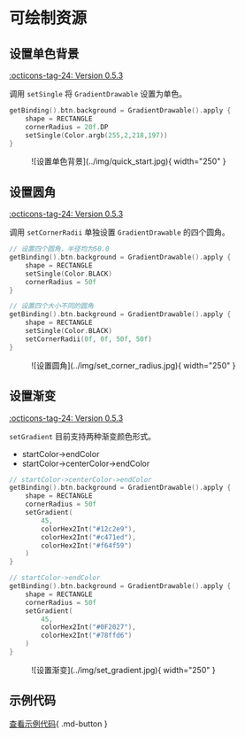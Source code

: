 # 可绘制资源

## 设置单色背景

[:octicons-tag-24: Version 0.5.3](https://sakurajimamaii.github.io/AVE-DOC/version/tools/#053)

调用 `setSingle` 将 `GradientDrawable` 设置为单色。

```kotlin
getBinding().btn.background = GradientDrawable().apply {
    shape = RECTANGLE
    cornerRadius = 20f.DP
    setSingle(Color.argb(255,2,218,197))
}
```

<figure markdown>
  ![设置单色背景](../img/quick_start.jpg){ width="250" }
</figure>

## 设置圆角

[:octicons-tag-24: Version 0.5.3](https://sakurajimamaii.github.io/AVE-DOC/version/tools/#053)

调用 `setCornerRadii` 单独设置 `GradientDrawable` 的四个圆角。

```kotlin
// 设置四个圆角，半径均为50.0
getBinding().btn.background = GradientDrawable().apply {
    shape = RECTANGLE
    setSingle(Color.BLACK)
    cornerRadius = 50f
}

// 设置四个大小不同的圆角
getBinding().btn.background = GradientDrawable().apply {
    shape = RECTANGLE
    setSingle(Color.BLACK)
    setCornerRadii(0f, 0f, 50f, 50f)
}
```

<figure markdown>
  ![设置圆角](../img/set_corner_radius.jpg){ width="250" }
</figure>

## 设置渐变

[:octicons-tag-24: Version 0.5.3](https://sakurajimamaii.github.io/AVE-DOC/version/tools/#053)

`setGradient` 目前支持两种渐变颜色形式。

- startColor->endColor
- startColor->centerColor->endColor

```kotlin
// startColor->centerColor->endColor
getBinding().btn.background = GradientDrawable().apply {
    shape = RECTANGLE
    cornerRadius = 50f
    setGradient(
        45,
        colorHex2Int("#12c2e9"),
        colorHex2Int("#c471ed"),
        colorHex2Int("#f64f59")
    )
}

// startColor->endColor
getBinding().btn.background = GradientDrawable().apply {
    shape = RECTANGLE
    cornerRadius = 50f
    setGradient(
        45,
        colorHex2Int("#0F2027"),
        colorHex2Int("#78ffd6")
    )
}
```

<figure markdown>
  ![设置渐变](../img/set_gradient.jpg){ width="250" }
</figure>

## 示例代码

[查看示例代码](https://github.com/SakurajimaMaii/Android-Vast-Extension/blob/develop/app/src/main/kotlin/com/ave/vastgui/app/activity/graphics/GradientDrawableActivity.kt){ .md-button }
